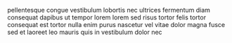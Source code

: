 pellentesque congue vestibulum lobortis nec ultrices fermentum diam consequat
dapibus ut tempor lorem lorem sed risus tortor felis tortor consequat est
tortor nulla enim purus nascetur vel vitae dolor magna fusce sed et laoreet leo
mauris quis in vestibulum dolor nec